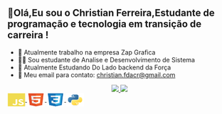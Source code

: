 ## 👋Olá,Eu sou o Christian Ferreira,Estudante de programação e tecnologia em transição de carreira !
-  💼 Atualmente trabalho na empresa Zap Grafica
-  👨‍💻 Sou estudante de Analise e Desenvolvimento de Sistema
-  📘 Atualmente Estudando Do Lado backend da Força
-  📧 Meu email para contato: christian.fdacr@gmail.com
  
<div align="center">
  <a href="https://github.com/chriissf">
  <img height="180em" src="https://github-readme-stats.vercel.app/api?username=chriissf&show_icons=true&theme=dark&include_all_commits=true&count_private=true"/>
  <img height="180em" src="https://github-readme-stats.vercel.app/api/top-langs/?username=chriissf&layout=compact&langs_count=7&theme=dark"/>
</div>

  <img align="center" alt="chris-Js" height="30" width="40" src="https://raw.githubusercontent.com/devicons/devicon/master/icons/javascript/javascript-plain.svg">
  <img align="center" alt="chris-HTML" height="30" width="40" src="https://raw.githubusercontent.com/devicons/devicon/master/icons/html5/html5-original.svg">
  <img align="center" alt="chris-CSS" height="30" width="40" src="https://raw.githubusercontent.com/devicons/devicon/master/icons/css3/css3-original.svg">
  <img align="center" alt="chris-Python" height="30" width="40" src="https://raw.githubusercontent.com/devicons/devicon/master/icons/python/python-original.svg">
  </div>
  <!--
**chriissf/chriissf** is a ✨ _special_ ✨ repository because its `README.md` (this file) appears on your GitHub profile.

Here are some ideas to get you started:

- 🔭 I’m currently working on ...
- 🌱 I’m currently learning ...
- 👯 I’m looking to collaborate on ...
- 🤔 I’m looking for help with ...
- 💬 Ask me about ...
- 📫 How to reach me: ...
- 😄 Pronouns: ...
- ⚡ Fun fact: ...
-->
